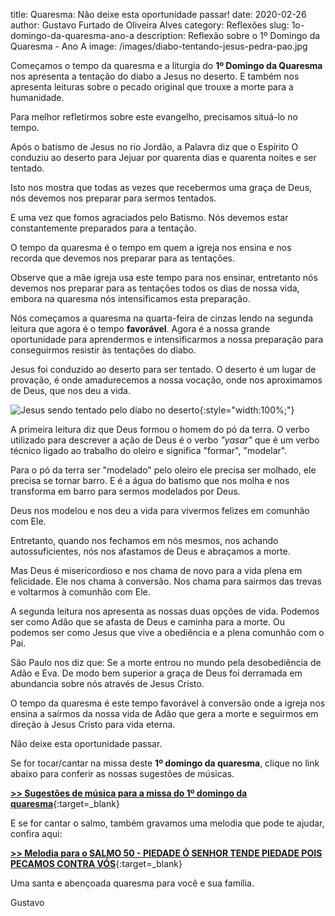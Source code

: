 ﻿title: Quaresma: Não deixe esta oportunidade passar!
date: 2020-02-26
author: Gustavo Furtado de Oliveira Alves
category: Reflexões
slug: 1o-domingo-da-quaresma-ano-a
description: Reflexão sobre o 1º Domingo da Quaresma - Ano A
image: /images/diabo-tentando-jesus-pedra-pao.jpg

Começamos o tempo da quaresma e a liturgia do **1º Domingo da Quaresma** nos apresenta a tentação do diabo a Jesus no deserto.
E também nos apresenta leituras sobre o pecado original que trouxe a morte para a humanidade.

Para melhor refletirmos sobre este evangelho, precisamos situá-lo no tempo.

Após o batismo de Jesus no rio Jordão, a Palavra diz que o Espírito O conduziu ao deserto para Jejuar por quarenta dias e quarenta noites e ser tentado.

Isto nos mostra que todas as vezes que recebermos uma graça de Deus,
nós devemos nos preparar para sermos tentados.

E uma vez que fomos agraciados pelo Batismo. Nós devemos estar constantemente preparados para a tentação.

O tempo da quaresma é o tempo em quem a igreja nos ensina e nos recorda que devemos nos preparar para as tentações.

Observe que a mãe igreja usa este tempo para nos ensinar, entretanto nós devemos nos preparar para as tentações todos os dias de nossa vida, embora na quaresma nós intensificamos esta preparação.

Nós começamos a quaresma na quarta-feira de cinzas lendo na segunda leitura que agora é o tempo **favorável**. Agora é a nossa grande oportunidade para aprendermos e intensificarmos a nossa preparação para conseguirmos resistir às tentações do diabo.

Jesus foi conduzido ao deserto para ser tentado. O deserto é um lugar de provação, é onde amadurecemos a nossa vocação, onde nos aproximamos de Deus, que nos deu a vida.

![Jesus sendo tentado pelo diabo no deserto](/images/diabo-tentando-jesus-pedra-pao.jpg){:style="width:100%;"}

A primeira leitura diz que Deus formou o homem do pó da terra. O verbo utilizado para descrever a ação de Deus é o verbo _"yasar"_ que é um verbo técnico ligado ao trabalho do oleiro e significa "formar", "modelar".

Para o pó da terra ser "modelado" pelo oleiro ele precisa ser molhado, ele precisa se tornar barro.
E é a água do batismo que nos molha e nos transforma em barro para sermos modelados por Deus.

Deus nos modelou e nos deu a vida para vivermos felizes em comunhão com Ele.

Entretanto, quando nos fechamos em nós mesmos, nos achando autossuficientes, nós nos afastamos de Deus e abraçamos a morte.

Mas Deus é misericordioso e nos chama de novo para a vida plena em felicidade.
Ele nos chama à conversão. Nos chama para sairmos das trevas e voltarmos à comunhão com Ele.

A segunda leitura nos apresenta as nossas duas opções de vida.
Podemos ser como Adão que se afasta de Deus e caminha para a morte.
Ou podemos ser como Jesus que vive a obediência e a plena comunhão com o Pai.

São Paulo nos diz que: Se a morte entrou no mundo pela desobediência de Adão e Eva. De modo bem superior a graça de Deus foi derramada em abundancia sobre nós através de Jesus Cristo.

O tempo da quaresma é este tempo favorável à conversão onde a igreja nos ensina a saírmos da nossa vida de Adão que gera a morte e seguirmos em direção à Jesus Cristo para vida eterna.

Não deixe esta oportunidade passar.

Se for tocar/cantar na missa deste **1º domingo da quaresma**, clique no link abaixo para conferir as nossas sugestões de músicas.

[**>> Sugestões de música para a missa do 1º domingo da quaresma**](https://musicasparamissa.com.br/sugestoes-para/1o-domingo-da-quaresma-ano-a/){:target=\_blank}

E se for cantar o salmo, também gravamos uma melodia que pode te ajudar, confira aqui:

[**>> Melodia para o SALMO 50 - PIEDADE Ó SENHOR TENDE PIEDADE POIS PECAMOS CONTRA VÓS**](https://musicasparamissa.com.br/musica/salmo-50-piedade-o-senhor-tende-piedade-pois-pecamos/){:target=\_blank}

Uma santa e abençoada quaresma para você e sua família.

Gustavo
